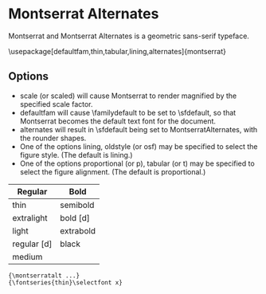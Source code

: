 # Montserrat Alternates

Montserrat and Montserrat Alternates is a geometric sans-serif typeface.

\usepackage[defaultfam,thin,tabular,lining,alternates]{montserrat}

## Options

- scale (or scaled) will cause Montserrat to render magnified by the specified scale factor.
- defaultfam will cause \familydefault to be set to \sfdefault, so that Montserrat becomes the default text font for the document.
- alternates will result in \sfdefault being set to MontserratAlternates, with the rounder shapes.
- One of the options lining, oldstyle (or osf) may be specified to select the figure style. (The default is lining.)
- One of the options proportional (or p), tabular (or t) may be specified to select the figure alignment. (The default is proportional.)


| Regular     | Bold      |
| ----------- | --------- |
| thin        | semibold  |
| extralight  | bold [d]  |
| light       | extrabold |
| regular [d] | black     |
| medium      |           |

```
{\montserratalt ...}
{\fontseries{thin}\selectfont x}
```